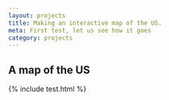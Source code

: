 ```yaml
---
layout: projects
title: Making an interactive map of the US.
meta: First test, let us see how it goes
category: projects
---
```



## A map of the US

<div class="col-11 white">
	{% include test.html %}
</div>